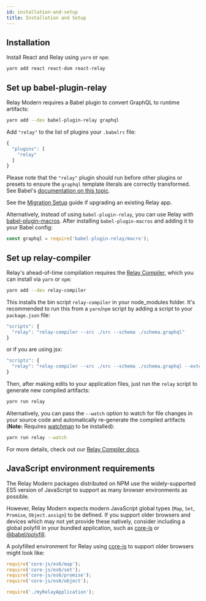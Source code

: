 ```yaml
---
id: installation-and-setup
title: Installation and Setup
---
```


## Installation

Install React and Relay using `yarn` or `npm`:

```sh
yarn add react react-dom react-relay
```

## Set up babel-plugin-relay

Relay Modern requires a Babel plugin to convert GraphQL to runtime artifacts:

```sh
yarn add --dev babel-plugin-relay graphql
```

Add `"relay"` to the list of plugins your `.babelrc` file:

```javascript
{
  "plugins": [
    "relay"
  ]
}
```

Please note that the `"relay"` plugin should run before other plugins or
presets to ensure the `graphql` template literals are correctly transformed. See
Babel's [documentation on this topic](https://babeljs.io/docs/plugins/#pluginpreset-ordering).

See the [Migration Setup](./migration-setup.html) guide if upgrading an existing Relay app.

Alternatively, instead of using `babel-plugin-relay`, you can use Relay with [babel-plugin-macros](https://github.com/kentcdodds/babel-plugin-macros). After installing `babel-plugin-macros` and adding it to your Babel config:

```javascript
const graphql = require('babel-plugin-relay/macro');
```

## Set up relay-compiler

Relay's ahead-of-time compilation requires the [Relay Compiler](./graphql-in-relay.html#relay-compiler.html), which you can install via `yarn` or `npm`:

```sh
yarn add --dev relay-compiler
```

This installs the bin script `relay-compiler` in your node_modules folder. It's recommended to run this from a `yarn`/`npm` script by adding a script to your `package.json` file:

```js
"scripts": {
  "relay": "relay-compiler --src ./src --schema ./schema.graphql"
}
```

or if you are using jsx:

```js
"scripts": {
  "relay": "relay-compiler --src ./src --schema ./schema.graphql --extensions js jsx"
}
```

Then, after making edits to your application files, just run the `relay` script to generate new compiled artifacts:

```sh
yarn run relay
```

Alternatively, you can pass the `--watch` option to watch for file changes in your source code and automatically re-generate the compiled artifacts (**Note:** Requires [watchman](https://facebook.github.io/watchman) to be installed):

```sh
yarn run relay --watch
```


For more details, check out our [Relay Compiler docs](./graphql-in-relay.html#relay-compiler).

## JavaScript environment requirements

The Relay Modern packages distributed on NPM use the widely-supported ES5
version of JavaScript to support as many browser environments as possible.

However, Relay Modern expects modern JavaScript global types (`Map`, `Set`,
`Promise`, `Object.assign`) to be defined. If you support older browsers and
devices which may not yet provide these natively, consider including a global
polyfill in your bundled application, such as [core-js][] or
[@babel/polyfill](https://babeljs.io/docs/usage/polyfill/).

A polyfilled environment for Relay using [core-js][] to support older browsers
might look like:

```js
require('core-js/es6/map');
require('core-js/es6/set');
require('core-js/es6/promise');
require('core-js/es6/object');

require('./myRelayApplication');
```

[core-js]: https://github.com/zloirock/core-js
